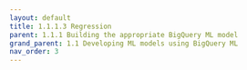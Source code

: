 ```yaml
---
layout: default
title: 1.1.1.3 Regression
parent: 1.1.1 Building the appropriate BigQuery ML model
grand_parent: 1.1 Developing ML models using BigQuery ML
nav_order: 3
---
```


